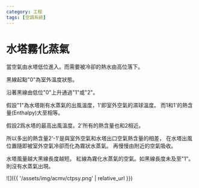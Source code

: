 ```yaml
---
category: 工程
tags: [空調系統]     
---
```


# 水塔霧化蒸氣

當空氣由水塔低位進入。而需要被冷卻的熱水由高位落下。

黑線起點"0"為室外溫度狀態。

沿著黑線由低位"0"上升通過"1"或"2"。

假設"1"為水塔剛有水蒸氣的出風溫度，1'即室外空氣的濕球溫度。
而1和1'的熱含量(Enthalpy)大至相等。

假設2爲水塔的最高出風溫度。2'所有的熱含量也和2相近。

所以多出的熱含量2'-1'是與室外空氣和水塔出口空氣熱含量的相差，
在水塔出風位置隨即被室外空氣冷卻而化為霧狀水蒸氣。
再慢慢由附近的空氣吸收。

水塔風量越大黑線長度越短。
紅線為霧化水蒸氣的空氣。如黑線長度未及至"1"。則沒有水蒸氣出現。

![]({{ '/assets/img/acmv/ctpsy.png' | relative_url }})